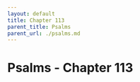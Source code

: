 ```yaml
---
layout: default
title: Chapter 113
parent_title: Psalms
parent_url: ./psalms.md
---
```


# Psalms - Chapter 113
